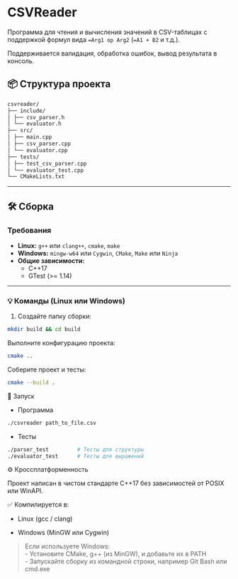 # CSVReader

Программа для чтения и вычисления значений в CSV-таблицах с поддержкой формул вида `=Arg1 op Arg2` (`=A1 + B2` и т.д.).

Поддерживается валидация, обработка ошибок, вывод результата в консоль.

## 📦 Структура проекта

```txt
csvreader/
├── include/
│ ├── csv_parser.h
│ └── evaluator.h
├── src/
│ ├── main.cpp
│ ├── csv_parser.cpp
│ └── evaluator.cpp
├── tests/
│ ├── test_csv_parser.cpp
│ └── evaluator_test.cpp
└── CMakeLists.txt
```

---

## 🛠️ Сборка

### Требования

- **Linux:** `g++` или `clang++`, `cmake`, `make`
- **Windows:** `mingw-w64` или `Cygwin`, `CMake`, `Make` или `Ninja`
- **Общие зависимости:**
  - C++17
  - GTest (>= 1.14)

---

### 💡 Команды (Linux или Windows)

1. Создайте папку сборки:

```bash
mkdir build && cd build
```

Выполните конфигурацию проекта:

```bash
cmake ..
```
Соберите проект и тесты:

```bash
cmake --build .
```

🚀 Запуск

- Программа
```bash
./csvreader path_to_file.csv
```

- Тесты
```bash
./parser_test         # Тесты для структуры
./evaluator_test      # Тесты для выражений
```

⚙️ Кроссплатформенность

Проект написан в чистом стандарте C++17 без зависимостей от POSIX или WinAPI.

✅ Компилируется в:

- Linux (gcc / clang)

- Windows (MinGW или Cygwin)

> Если используете Windows:
<br>- Установите CMake, g++ (из MinGW), и добавьте их в PATH
<br>- Запускайте сборку из командной строки, например Git Bash или cmd.exe